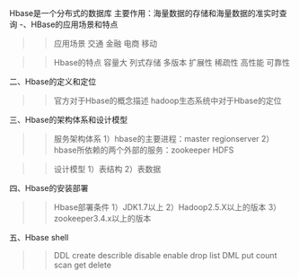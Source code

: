 Hbase是一个分布式的数据库
主要作用：海量数据的存储和海量数据的准实时查询
-、HBase的应用场景和特点
>>应用场景
交通 金融 电商 移动 

>>Hbase的特点
容量大
列式存储
多版本
扩展性
稀疏性
高性能
可靠性

二、Hbase的定义和定位
>>官方对于Hbase的概念描述
>>hadoop生态系统中对于Hbase的定位

三、Hbase的架构体系和设计模型
>>服务架构体系
1）hbase的主要进程：master regionserver
2）hbase所依赖的两个外部的服务：zookeeper HDFS

>>设计模型
1）表结构
2）表数据

四、Hbase的安装部署
>>Hbase部署条件
1）JDK1.7以上
2）Hadoop2.5.X以上的版本
3）zookeeper3.4.x以上的版本

五、Hbase shell
>>DDL
  create describle disable enable drop list
>>DML
  put count scan get delete
